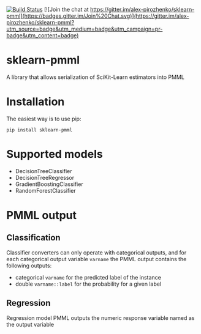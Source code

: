 [![Build Status](https://travis-ci.org/alex-pirozhenko/sklearn-pmml.svg)](https://travis-ci.org/alex-pirozhenko/sklearn-pmml)
[![Join the chat at https://gitter.im/alex-pirozhenko/sklearn-pmml](https://badges.gitter.im/Join%20Chat.svg)](https://gitter.im/alex-pirozhenko/sklearn-pmml?utm_source=badge&utm_medium=badge&utm_campaign=pr-badge&utm_content=badge)

# sklearn-pmml

A library that allows serialization of SciKit-Learn estimators into PMML

# Installation
The easiest way is to use pip:
```
pip install sklearn-pmml
```

# Supported models
- DecisionTreeClassifier
- DecisionTreeRegressor
- GradientBoostingClassifier
- RandomForestClassifier

# PMML output

## Classification
Classifier converters can only operate with categorical outputs, and for each categorical output variable ```varname``` 
the PMML output contains the following outputs:
- categorical ```varname``` for the predicted label of the instance
- double ```varname::label``` for the probability for a given label

## Regression
Regression model PMML outputs the numeric response variable named as the output variable
